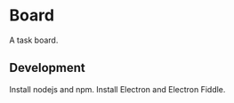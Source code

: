 # Board
A task board.

## Development

Install nodejs and npm.
Install Electron and Electron Fiddle.


